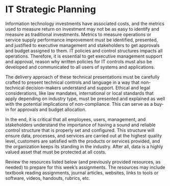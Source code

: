 # IT Strategic Planning

Information technology investments have associated costs, and the metrics used to measure return on investment may not be as easy to identify and measure as traditional investments. Metrics to measure operations or service supply performance improvement must be identified, presented, and justified to executive management and stakeholders to get approvals and budget assigned to them. IT policies and control structures impacts all operations. Therefore, it is essential to get executive management support and approval, reason why written policies for IT controls must also be developed and communicated to all users of systems and applications.

The delivery approach of these technical presentations must be carefully crafted to present technical controls and language in a way that non-technical decision-makers understand and support. Ethical and legal considerations, like law mandates, international or local standards that apply depending on industry type, must be presented and explained as well with the potential implications of non-compliance. This can serve as a buy-in for approvals and budget allocation.

In the end, it is critical that all employees, users, management, and stakeholders understand the importance of having a sound and reliable control structure that is properly set and configured. This structure will ensure data, processes, and services are carried out at the highest quality level, customers are satisfied with the products or services provided, and the organization keeps its standing in the industry. After all, data is a highly valued asset that must be protected at all costs.

Review the resources listed below (and previously provided resources, as needed) to prepare for this week’s assignments. The resources may include textbook reading assignments, journal articles, websites, links to tools or software, videos, handouts, rubrics, etc.

